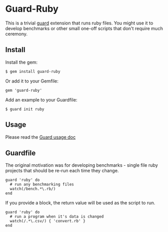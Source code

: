 # Guard-Ruby

This is a trivial [guard](http://github.com/guard/guard) extension that runs ruby files.  You might use it to develop benchmarks or other small one-off scripts that don't require much ceremony.

## Install

Install the gem:

    $ gem install guard-ruby

Or add it to your Gemfile:

    gem 'guard-ruby'

Add an example to your Guardfile:

    $ guard init ruby

## Usage

Please read the [Guard usage doc](https://github.com/guard/guard#readme)

## Guardfile

The original motivation was for developing benchmarks - single file ruby projects that should be re-run each time they change.

    guard 'ruby' do
      # run any benchmarking files
      watch(/bench.*\.rb/)
    end

If you provide a block, the return value will be used as the script to run.

    guard 'ruby' do
      # run a program when it's data is changed
      watch(/.*\.csv/) { 'convert.rb' }
    end
